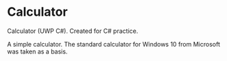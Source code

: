 # Calculator

Calculator (UWP C#). Created for C# practice.

A simple calculator. The standard calculator for Windows 10 from Microsoft was taken as a basis.
